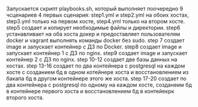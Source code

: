 Запускается скрипт playbooks.sh, который выполняет поочередно 9 чсценариев 4 первых сценария: step1.yml и step2.yml на обоих хостах, step3.yml только на первом хосте, step4.yml только на втором хосте.
step5 создает и копирует необходимые файлы и директории.
step6 устанавливает на оба хоста докер и предоставляет пользователям docker и vagrant выполнять команды docker без sudo.
step 7 создает image и запускает контейнер с ДЗ по Docker.
step8 создает image и запускает контейнер 1 с ДЗ по nginx.
step9 создает image и запускает контейнер 2 с ДЗ по nginx.
step 10-12 создает две базы данных на хостах.
step 13-16 создает по два контейнера с postgresql на каждом хосте с созданием бд в одном котейнере хоста и восстановлением из бакапа бд в другом контейнере этого же хоста.
step 17-20 создает по два контейнера с postgresql по одному на каждом хосте, созданеим бд в контейнере первого хоста и восстановлением бд в контейекрк второго хоста.

